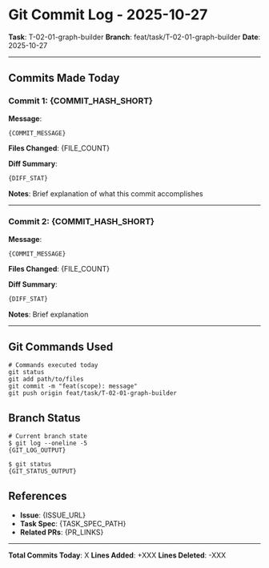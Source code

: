 # Git Commit Log - 2025-10-27

**Task**: T-02-01-graph-builder
**Branch**: feat/task/T-02-01-graph-builder
**Date**: 2025-10-27

---

## Commits Made Today

### Commit 1: {COMMIT_HASH_SHORT}

**Message**:

```shell
{COMMIT_MESSAGE}
```

**Files Changed**: {FILE_COUNT}

**Diff Summary**:

```diff
{DIFF_STAT}
```

**Notes**: Brief explanation of what this commit accomplishes

---

### Commit 2: {COMMIT_HASH_SHORT}

**Message**:

```shell
{COMMIT_MESSAGE}
```

**Files Changed**: {FILE_COUNT}

**Diff Summary**:

```diff
{DIFF_STAT}
```

**Notes**: Brief explanation

---

## Git Commands Used

```shell
# Commands executed today
git status
git add path/to/files
git commit -m "feat(scope): message"
git push origin feat/task/T-02-01-graph-builder
```

## Branch Status

```shell
# Current branch state
$ git log --oneline -5
{GIT_LOG_OUTPUT}

$ git status
{GIT_STATUS_OUTPUT}
```

## References

- **Issue**: {ISSUE_URL}
- **Task Spec**: {TASK_SPEC_PATH}
- **Related PRs**: {PR_LINKS}

---

**Total Commits Today**: X
**Lines Added**: +XXX
**Lines Deleted**: -XXX
